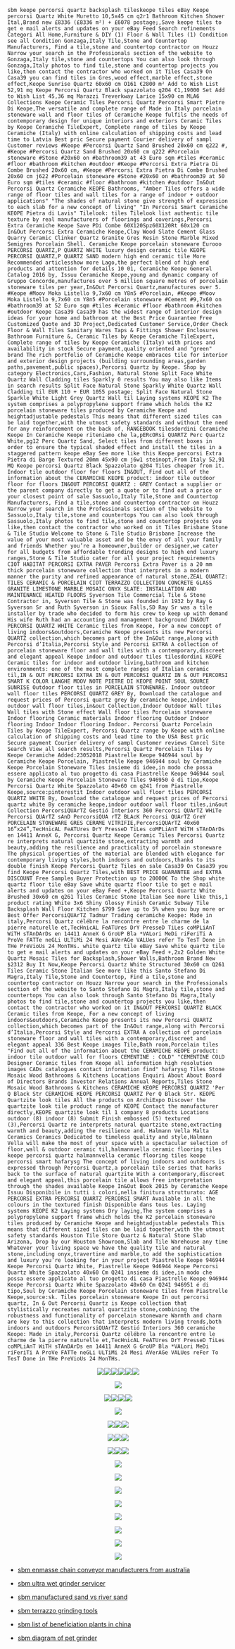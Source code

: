 
```
sbm keope percorsi quartz backsplash tileskeope tiles eBay Keope percorsi Quartz White Muretto 10,5x45 cm q2r1 Bathroom Kitchen Shower Ital,Brand new £8336 (£8336 m²) + £6078 postage;,Save keope tiles to get e mail alerts and updates on your eBay Feed Search refinements Categori All Home,Furniture & DIY (1) Floor & Wall Tiles (1) Condition see all Condition Gonzaga,Italy Tile,Stone and Countertop Manufacturers, Find a tile,stone and countertop contractor on Houzz Narrow your search in the Professionals section of the website to Gonzaga,Italy tile,stone and countertops You can also look through Gonzaga,Italy photos to find tile,stone and countertop projects you like,then contact the contractor who worked on it Tiles Casa39 On Casa39 you can find tiles in Gres,wood effect,marble effect,stone effect,Keope Sunrise Quartz 60x60 cm O161 €2800 m² Add to Wish List 52,91 mq Keope Percorsi Quartz Black spazzolato q204 €1,19000 Set Add to Wish List 45,36 mq Marazzi Treverkway Larice 15x90 cm MLA6 Collections Keope Ceramic Tiles Percorsi Quartz Percorsi Smart Pietre Di Keope,The versatile and complete range of Made in Italy porcelain stoneware wall and floor tiles of Ceramiche Keope fulfils the needs of contemporary design for unique interiors and exteriors Ceramic Tiles by Keope Ceramiche TileExpert, Complete range of tiles by Keope Ceramiche (Italy) with online calculation of shipping costs and lead time to Latvia Best pric Secure payment Courier delivery of sampl Customer reviews #Keope #Percorsi Quartz Sand Brushed 20x60 cm q222 #, #Keope #Percorsi Quartz Sand Brushed 20x60 cm q222 #Porcelain stoneware #Stone #20x60 on #bathroom39 at 43 Euro sqm #tiles #ceramic #floor #bathroom #kitchen #outdoor #Keope #Percorsi Extra Pietra Di Combe Brushed 20x60 cm, #Keope #Percorsi Extra Pietra Di Combe Brushed 20x60 cm j622 #Porcelain stoneware #Stone #20x60 on #bathroom39 at 50 Euro sqm #tiles #ceramic #floor #bathroom #kitchen #outdoor In&Out Percorsi Quartz Ceramiche KEOPE Bathrooms, "Amber Tiles offers a wide range of floor tiles and wall tiles for a range of indoor + outdoor applications" "The shades of natural stone give strength of expression to each slab for a new concept of living" "In Percorsi Smart Ceramiche KEOPE Pietra di Lavis" Tilelook: tiles Tilelook list authentic tile texture by real manufacturers of floorings and coverings,Percorsi Extra Ceramiche Keope Save PDi Combe 60X120Spz60X120Rt 60x120 cm In&Out Percorsi Extra Ceramiche Keope,Clay Wood Slate Cement Glass Quarry Ceramic Clinker Quartz Granite Gres Resin Stone Marble Mixed Semigres Porcelain Shell. Ceramiche Keope porcelain stoneware Eurooo PERCORSI QUARTZ,P QUARTZ WHITE luxury design ceramic tile KEOPE PERCORSI QUARTZ,P QUARTZ SAND modern high end ceramic tile More Recommended articlesshow more Lago,the perfect blend of high end products and attention for details 10 01, Ceramiche Keope General Catalog 2016 by, Issuu Ceramiche Keope,young and dynamic company of Gruppo Concorde,manufactures over 5 million square metres of porcelain stoneware tiles per year,In&Out Percorsi Quartz,manufactures over 5. #Keope #Moov Moka Listello 9,7x60 cm Y8n5 #Porcelain, #Keope #Moov Moka Listello 9,7x60 cm Y8n5 #Porcelain stoneware #Cement #9,7x60 on #bathroom39 at 52 Euro sqm #tiles #ceramic #floor #bathroom #kitchen #outdoor Keope Casa39 Casa39 has the widest range of interior design ideas for your home and bathroom at the Best Price Guarantee Free Customized Quote and 3D Project,Dedicated Customer Service,Order Check Floor & Wall Tiles Sanitary Wares Taps & Fittings Shower Enclosures Bathroom Furniture &, Ceramic Tiles by Keope Ceramiche TileExpert, Complete range of tiles by Keope Ceramiche (Italy) with prices and availability in stock Secure payment,quality oriented and "green" brand The rich portfolio of Ceramiche Keope embraces tile for interior and exterior design projects (building surrounding areas,garden paths,pavement,public spaces),Percorsi Quartz by Keope. Shop by category Electronics,Cars,Fashion, Natural Stone Split Face White Quartz Wall Cladding tiles Sparkly 0 results You may also like Items in search results Split Face Natural Stone Sparkly White Quartz Wall Cladding til EUR 110 + EUR 1055 postage; Split Face Natural Stone Sparkle White Light Grey Quartz Wall til Laying systems KEOPE K2 The system comprises a polypropylene support frame which holds the K2 porcelain stoneware tiles produced by Ceramiche Keope and heightadjustable pedestals This means that different sized tiles can be laid together,with the utmost safety standards and without the need for any reinforcement on the back of, RANGEBOOK tilesdordini Ceramiche Keope In Ceramiche Keope riteniamo che la,pERcORsi QUARTZ Perc Quartz White,pg12 Perc Quartz Sand, Select tiles from different boxes in order to ensure the typical shaded effect and install the tiles in a staggered pattern keope eBay See more like this Keope percorsi Extra Pietra di Barge Textured 20mm 45x90 cm j6w1 steinopt,From Italy 52,91 MQ Keope percorsi Quartz Black Spazzolato q204 Tiles cheaper from it. Indoor tile outdoor floor for floors IN&OUT, Find out all of the information about the CERAMICHE KEOPE product: indoor tile outdoor floor for floors IN&OUT PERCORSI QUARTZ : GREY Contact a supplier or the parent company directly to get a quote or to find out a price or your closest point of sale Sassuolo,Italy Tile,Stone and Countertop Manufacturers, Find a tile,stone and countertop contractor on Houzz Narrow your search in the Professionals section of the website to Sassuolo,Italy tile,stone and countertops You can also look through Sassuolo,Italy photos to find tile,stone and countertop projects you like,then contact the contractor who worked on it Tiles Brisbane Stone & Tile Studio Welcome to Stone & Tile Studio Brisbane Increase the value of your most valuable asset and be the envy of all your family and friends Whether you’re a homeowner,builder or designer,we cater for all budgets from affordable trending designs to high end luxury ranges,Stone & Tile Studio cater for all your project requirements CIOT HABITAT PERCORSI EXTRA PAVER Percorsi Extra Paver is a 20 mm thick porcelain stoneware collection that interprets in a modern manner the purity and refined appearance of natural stone,ZEAL QUARTZ: TILES CERAMIC & PORCELAIN CIOT TERRAZZO COLLECTION CONCRETE GLASS GRANITE LIMESTONE MARBLE MOSAIC ONYX SLATE: INSTALLATION AND MAINTENANCE HEATED FLOORS Syverson Tile Commercial Tile & Stone Contractor in, Syverson Tile & Stone was founded in 1932 by Ray G Syverson Sr and Ruth Syverson in Sioux Falls,SD Ray Sr was a tile installer by trade who decided to form his crew to keep up with demand His wife Ruth had an accounting and management background IN&OUT PERCORSI QUARTZ WHITE Ceramic tiles from Keope, For a new concept of living indoors&outdoors,Ceramiche Keope presents its new Percorsi QUARTZ collection,which becomes part of the In&Out range,along with Percorsi d’Italia,Percorsi Style and Percorsi EXTRA A collection of porcelain stoneware floor and wall tiles with a contemporary,discreet and elegant appeal Keope indoor and outdoor tiles tilesdordini KEOPE Ceramic tiles for indoor and outdoor living,bathroom and kitchen environments: one of the most complete ranges of Italian ceramic til,IN & OUT PERCORSI EXTRA IN & OUT PERCORSI QUARTZ IN & OUT PERCORSI SMART K COLOR LANGHE MOOV NOTE PIETRE DI KEOPE POINT SOUL SOURCE SUNRISE Outdoor floor tiles in PORCELAIN STONEWARE. Indoor outdoor wall floor tiles PERCORSI QUARTZ GREY By, Download the catalogue and request prices of Percorsi quartz grey By ceramiche keope,indoor outdoor wall floor tiles,in&out Collection,Indoor Outdoor Wall tiles Wall tiles with Stone effect Wall floor tiles Porcelain stoneware Indoor flooring Ceramic materials Indoor flooring Outdoor Indoor flooring Indoor Indoor flooring Indoor. Percorsi Quartz Porcelain Tiles by Keope TileExpert, Percorsi Quartz range by Keope with online calculation of shipping costs and lead time to the USA Best pric Secure payment Courier delivery of sampl Customer reviews Cancel Site Search View all search results,Percorsi Quartz Porcelain Tiles by Keope Ceramiche Added:23052018 Piastrelle Keope 946944 soul by Ceramiche Keope Porcelain, Piastrelle Keope 946944 soul by Ceramiche Keope Porcelain Stoneware Tiles insieme di idee,in modo che possa essere applicato al tuo progetto di casa Piastrelle Keope 946944 soul by Ceramiche Keope Porcelain Stoneware Tiles 946950 é di tipo,Keope Percorsi Quartz White Spazzolato 40×60 cm q241 from Piastrelle Keope,source:pinterestit Indoor outdoor wall floor tiles PERCORSI QUARTZ WHITE By, Download the catalogue and request prices of Percorsi quartz white By ceramiche keope,indoor outdoor wall floor tiles,in&out Collection PercorsiQUArTZ Gestió Interiors 360 Percorsi QUArTZ WHiTe Percorsi QUArTZ sAnD PercorsiQUA rTZ BLAcK Percorsi QUArTZ GreY PORCELAIN STONEWARE GRES CERAME VITRIFIE,PercorsiQUArTZ 40x60 16”x24”,TecHnicAL FeATUres DrY PresseD TiLes coMPLiAnT WiTH sTAnDArDs en 14411 AnneX G, Percorsi Quartz Keope Ceramic Tiles Percorsi Quartz re interprets natural quartzite stone,extracting warmth and beauty,adding the resilience and practicality of porcelain stoneware The physical properties of the material are blended with elegance for contemporary living styles,both indoors and outdoors,thanks to its double finish Keope Percorsi Quartz Tiles on sale Casa39 On Casa39 you find Keope Percorsi Quartz Tiles,with BEST PRICE GUARANTEE and EXTRA DISCOUNT Free Samples Buyer Protection up to 20000€ To the Shop white quartz floor tile eBay Save white quartz floor tile to get e mail alerts and updates on your eBay Feed +,Keope Percorsi Quartz White Brushed 30x60 cm q261 Tiles Ceramic Stone Italian See more like this,1 product rating White 3x6 Shiny Glossy Finish Ceramic Subway Tile Backsplash Wall Floor Kitchen $799 Save up to 5% when you buy more or Best Offer PercorsiQUArTZ Tadmur Trading ceramiche Keope: Made in italy,Percorsi Quartz célébre la rencontre entre le charme de la pierre naturelle et,TecHnicAL FeATUres DrY PresseD TiLes coMPLiAnT WiTH sTAnDArDs en 14411 AnneX G GroUP Bla *VALori MeDi riFeriTi A ProVe FATTe neGLi ULTiMi 24 Mesi AVerAGe VALUes reFer To TesT Done in THe PreVioUs 24 MonTHs. white quartz tile eBay Save white quartz tile to get e mail alerts and updates on your eBay Feed +,2x2 Golden White Quartz Mosaic Tiles for Backsplash,Shower Walls,Bathroom Brand New $2312 Buy It Now,Keope Percorsi Quartz White Structured 30x60 cm Q261 Tiles Ceramic Stone Italian See more like this Santo Stefano Di Magra,Italy Tile,Stone and Countertop, Find a tile,stone and countertop contractor on Houzz Narrow your search in the Professionals section of the website to Santo Stefano Di Magra,Italy tile,stone and countertops You can also look through Santo Stefano Di Magra,Italy photos to find tile,stone and countertop projects you like,then contact the contractor who worked on it IN&OUT PERCORSI QUARTZ BLACK Ceramic tiles from Keope, For a new concept of living indoors&outdoors,Ceramiche Keope presents its new Percorsi QUARTZ collection,which becomes part of the In&Out range,along with Percorsi d’Italia,Percorsi Style and Percorsi EXTRA A collection of porcelain stoneware floor and wall tiles with a contemporary,discreet and elegant appeal 336 Best Keope images Tile,Bath room,Porcelain tiles "Find out all of the information about the CERAMICHE KEOPE product: indoor tile outdoor wall for floors CEMENTINE : COLD" "CEMENTINE COLD Designer Ceramic tiles from Keope all information high resolution images CADs catalogues contact information find" hafarysg Tiles Stone Mosaic Wood Bathrooms & Kitchens Locations Enquiri About About Board of Directors Brands Investor Relations Annual Reports,Tiles Stone Mosaic Wood Bathrooms & Kitchens CERAMICHE KEOPE PERCORSI QUARTZ 'Per Q Black Str CERAMICHE KEOPE PERCORSI QUARTZ Per Q Black Str. KEOPE Quartzite look tiles All the products on ArchiExpo Discover the quartzite look tile product range of KEOPE Contact the manufacturer directly,KEOPE quartzite look til 1 company 8 products Locations outdoor (8) indoor (8) Submit Finish embossed (5) textured (3),Percorsi Quartz re interprets natural quartzite stone,extracting warmth and beauty,adding the resilience and. Halmann Vella Malta Ceramics Ceramics Dedicated to timeless quality and style,Halmann Vella will make the most of your space with a spectacular selection of floor,wall & outdoor ceramic til,halmannvella ceramic flooring tiles keope percorsi quartz halmannvella ceramic flooring tiles keope percorsi smart hafarysg The concept of living indoors and outdoors is expressed through Percorsi Quartz,a porcelain tile series that harks back to the surface of natural quartzite With a contemporary,discreet and elegant appeal,this porcelain tile allows free interpretation through the shades available Keope In&Out Book 2015 by Ceramiche Keope Issuu Disponibile in tutti i colori,nella finitura strutturato: AGE PERCORSI EXTRA PERCORSI QUARTZ PERCORSI SMART Available in all the colours in the textured finish Disponible dans tous les. Laying systems KEOPE K2 Laying systems Dry laying,The system comprises a polypropylene support frame which holds the K2 porcelain stoneware tiles produced by Ceramiche Keope and heightadjustable pedestals This means that different sized tiles can be laid together,with the utmost safety standards Houston Tile Store Quartz & Natural Stone Slab Arizona, Drop by our Houston Showroom,Slab and Tile Warehouse any time Whatever your living space we have the quality tile and natural stone,including onyx,travertine and marble,to add the sophistication and luxury you’re looking for in your project Piastrelle Keope 946944 Keope Percorsi Quartz White, Piastrelle Keope 946944 Keope Percorsi Quartz White Spazzolato 40x60 Cm Q241 insieme di idee,in modo che possa essere applicato al tuo progetto di casa Piastrelle Keope 946944 Keope Percorsi Quartz White Spazzolato 40x60 Cm Q241 946951 é di tipo,Soul by Ceramiche Keope Porcelain stoneware tiles from Piastrelle Keope,source:sk. Tiles porcelain stoneware Keope In out percorsi quartz, In & Out Percorsi Quartz is Keope collection that stylistically recreates natural quartzite stone,combining the robustness and functionality of porcelain stoneware Warmth and charm are key to this collection that interprets modern living trends,both indoors and outdoors PercorsiQUArTZ Gestió Interiors 360 ceramiche Keope: Made in italy,Percorsi Quartz célébre la rencontre entre le charme de la pierre naturelle et,TecHnicAL FeATUres DrY PresseD TiLes coMPLiAnT WiTH sTAnDArDs en 14411 AnneX G GroUP Bla *VALori MeDi riFeriTi A ProVe FATTe neGLi ULTiMi 24 Mesi AVerAGe VALUes reFer To TesT Done in THe PreVioUs 24 MonTHs. 
```

<div align="center">
  
<a rel="nofollow" href="https://m.shibang-china.com?f=github&k=sbm+keope+percorsi+quartz+backsplash+tiles"><img src="https://static.shibang-china.com/en/l.png"></a><img src="https://static.shibang-china.com/en/hw.png"><a rel="nofollow" href="https://m.shibang-china.com/product/?f=github&k=sbm+keope+percorsi+quartz+backsplash+tiles"><img src="https://static.shibang-china.com/en/p.png"></a><a rel="nofollow" href="https://m.shibang-china.com/cases/?f=github&k=sbm+keope+percorsi+quartz+backsplash+tiles"><img src="https://static.shibang-china.com/en/c.png"></a><a rel="nofollow" href="https://m.shibang-china.com/news/?f=github&k=sbm+keope+percorsi+quartz+backsplash+tiles"><img src="https://static.shibang-china.com/en/n.png"></a><a rel="nofollow" href="https://m.shibang-china.com?f=github&k=sbm+keope+percorsi+quartz+backsplash+tiles"><img src="https://static.shibang-china.com/en/m.png"></a>

<a rel="nofollow" href="https://m.shibang-china.com/product/?f=github&k=sbm+keope+percorsi+quartz+backsplash+tiles"><img src="https://static.shibang-china.com/en/b.jpg"></a>
  
<a rel="nofollow" href="https://m.shibang-china.com/solution-aggregate.html?f=github&k=sbm+keope+percorsi+quartz+backsplash+tiles"><img src="https://static.shibang-china.com/en/a.jpg"></a><a rel="nofollow" href="https://m.shibang-china.com/solution-mine.html?f=github&k=sbm+keope+percorsi+quartz+backsplash+tiles"><img src="https://static.shibang-china.com/en/m.jpg"></a><a rel="nofollow" href="https://m.shibang-china.com/solution-mill.html?f=github&k=sbm+keope+percorsi+quartz+backsplash+tiles"><img src="https://static.shibang-china.com/en/g.jpg"></a><a rel="nofollow" href="https://m.shibang-china.com/solution-epc.html?f=github&k=sbm+keope+percorsi+quartz+backsplash+tiles"><img src="https://static.shibang-china.com/en/e.jpg"></a>

<a rel="nofollow" href="https://m.shibang-china.com/product/?f=github&k=sbm+keope+percorsi+quartz+backsplash+tiles"><img src="https://static.shibang-china.com/en/a-p.png"></a>

<a rel="nofollow" href="https://m.shibang-china.com/product/crusher/c6x.html?f=github&k=sbm+keope+percorsi+quartz+backsplash+tiles"><img src="https://static.shibang-china.com/en/j.jpg"></a><a rel="nofollow" href="https://m.shibang-china.com/product/crusher/ci5x.html?f=github&k=sbm+keope+percorsi+quartz+backsplash+tiles"><img src="https://static.shibang-china.com/en/i.jpg"></a><a rel="nofollow" href="https://m.shibang-china.com/product/crusher/hst.html?f=github&k=sbm+keope+percorsi+quartz+backsplash+tiles"><img src="https://static.shibang-china.com/en/c.jpg"></a>

<a rel="nofollow" href="https://m.shibang-china.com/product/mill/mtw.html?f=github&k=sbm+keope+percorsi+quartz+backsplash+tiles"><img src="https://static.shibang-china.com/en/mtw.jpg"></a><a rel="nofollow" href="https://m.shibang-china.com/product/mill/scm.html?f=github&k=sbm+keope+percorsi+quartz+backsplash+tiles"><img src="https://static.shibang-china.com/en/scm.jpg"></a><a rel="nofollow" href="https://m.shibang-china.com/product/mill/lm.html?f=github&k=sbm+keope+percorsi+quartz+backsplash+tiles"><img src="https://static.shibang-china.com/en/lm.jpg"></a>

<a rel="nofollow" href="https://m.shibang-china.com/product/sand/vsi6x.html?f=github&k=sbm+keope+percorsi+quartz+backsplash+tiles"><img src="https://static.shibang-china.com/en/6x.jpg"></a><a rel="nofollow" href="https://m.shibang-china.com/product/sand/vu.html?f=github&k=sbm+keope+percorsi+quartz+backsplash+tiles"><img src="https://static.shibang-china.com/en/vu.jpg"></a><a rel="nofollow" href="https://m.shibang-china.com/product/mobile/klun.html?f=github&k=sbm+keope+percorsi+quartz+backsplash+tiles"><img src="https://static.shibang-china.com/en/k.jpg"></a>

<a rel="nofollow" href="https://m.shibang-china.com/cases/?f=github&k=sbm+keope+percorsi+quartz+backsplash+tiles"><img src="https://static.shibang-china.com/en/case.png"></a>

<a rel="nofollow" href="https://m.shibang-china.com/cases/aggregate/202.html?f=github&k=sbm+keope+percorsi+quartz+backsplash+tiles"><img src="https://static.shibang-china.com/en/c-1.jpg"></a>

<a rel="nofollow" href="https://m.shibang-china.com/cases/aggregate/203.html?f=github&k=sbm+keope+percorsi+quartz+backsplash+tiles"><img src="https://static.shibang-china.com/en/c-2.jpg"></a>

<a rel="nofollow" href="https://m.shibang-china.com/cases/mill/123.html?f=github&k=sbm+keope+percorsi+quartz+backsplash+tiles"><img src="https://static.shibang-china.com/en/c-3.jpg"></a>

<a rel="nofollow" href="https://m.shibang-china.com/contact_us.html?f=github&k=sbm+keope+percorsi+quartz+backsplash+tiles"><img src="https://static.shibang-china.com/en/contact.png"></a>

<a rel="nofollow" href="https://swt.shibang-china.com/?f=github&k=sbm+keope+percorsi+quartz+backsplash+tiles"><img src="https://static.shibang-china.com/en/chat.png"></a>

<a rel="nofollow" href="https://whatsapp.shibangsoft.com/WhatsApp.php?f=github&k=sbm+keope+percorsi+quartz+backsplash+tiles"><img src="https://static.shibang-china.com/en/whatsapp.png"></a>

<a rel="nofollow" href="https://m.shibang-china.com/?f=github&k=sbm+keope+percorsi+quartz+backsplash+tiles"><img src="https://static.shibang-china.com/en/website.png"></a>

</div>


* [sbm enmasse chain conveyor manufacturers from australia](sbm%20enmasse%20chain%20conveyor%20manufacturers%20from%20australia.md)

* [sbm ultra wet grinder servicer](sbm%20ultra%20wet%20grinder%20servicer.md)

* [sbm manufactured sand vs river sand](sbm%20manufactured%20sand%20vs%20river%20sand.md)

* [sbm terrazzo grinding tools](sbm%20terrazzo%20grinding%20tools.md)

* [sbm list of beneficiation plants in china](sbm%20list%20of%20beneficiation%20plants%20in%20china.md)

* [sbm diagram of pet grinder](sbm%20diagram%20of%20pet%20grinder.md)